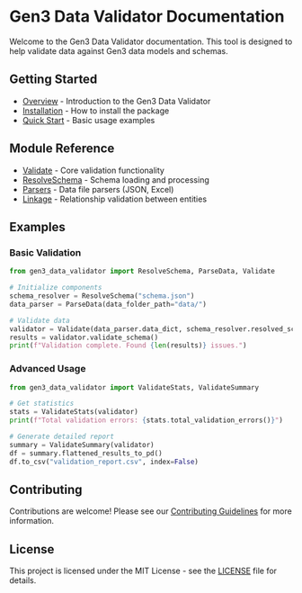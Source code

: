 # Gen3 Data Validator Documentation

Welcome to the Gen3 Data Validator documentation. This tool is designed to help validate data against Gen3 data models and schemas.

## Getting Started

- [Overview](README.md) - Introduction to the Gen3 Data Validator
- [Installation](README.md#installation) - How to install the package
- [Quick Start](README.md#usage) - Basic usage examples

## Module Reference

- [Validate](validate.md) - Core validation functionality
- [ResolveSchema](resolve_schema.md) - Schema loading and processing
- [Parsers](parsers.md) - Data file parsers (JSON, Excel)
- [Linkage](linkage.md) - Relationship validation between entities

## Examples

### Basic Validation

```python
from gen3_data_validator import ResolveSchema, ParseData, Validate

# Initialize components
schema_resolver = ResolveSchema("schema.json")
data_parser = ParseData(data_folder_path="data/")

# Validate data
validator = Validate(data_parser.data_dict, schema_resolver.resolved_schema)
results = validator.validate_schema()
print(f"Validation complete. Found {len(results)} issues.")
```

### Advanced Usage

```python
from gen3_data_validator import ValidateStats, ValidateSummary

# Get statistics
stats = ValidateStats(validator)
print(f"Total validation errors: {stats.total_validation_errors()}")

# Generate detailed report
summary = ValidateSummary(validator)
df = summary.flattened_results_to_pd()
df.to_csv("validation_report.csv", index=False)
```

## Contributing

Contributions are welcome! Please see our [Contributing Guidelines](CONTRIBUTING.md) for more information.

## License

This project is licensed under the MIT License - see the [LICENSE](LICENSE) file for details.

